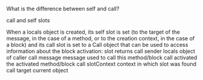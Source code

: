 What is the difference between self and call?

call and self slots

When a locals object is created, its self slot is set (to the target of the message, in the case of a method, or to the creation context, in the case of a block) and its call slot is set to a Call object that can be used to access information about the block activation:
slot	returns
call sender	locals object of caller
call message	message used to call this method/block
call activated	the activated method/block
call slotContext	context in which slot was found
call target	current object